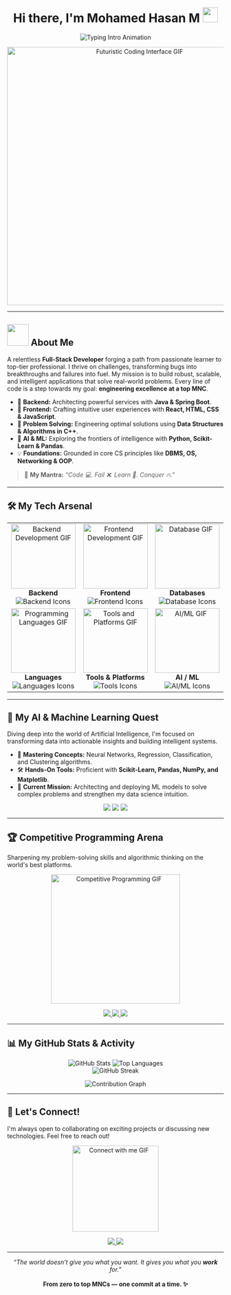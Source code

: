 <h1 align="center">Hi there, I'm Mohamed Hasan M <img src="https://media.giphy.com/media/hvRJCLFzcasrR4ia7z/giphy.gif" width="35"></h1>

<p align="center">
  <img src="https://readme-typing-svg.herokuapp.com?font=Fira+Code&duration=3000&pause=1000&color=00BFFF&center=true&vCenter=true&width=550&lines=Full+Stack+Developer;Java+%26+Spring+Boot+Architect;AI+%7C+ML+%7C+DSA+Enthusiast;Turning+Coffee+into+Code;Building+Tomorrow's+Tech+Today" alt="Typing Intro Animation" />
</p>

<p align="center">
  <img src="https://media.giphy.com/media/qgQUggAC3Pfv687qPC/giphy.gif" width="600" alt="Futuristic Coding Interface GIF">
</p>

---

## <picture><img src = "https://github.com/7oSkaaa/7oSkaaa/blob/main/Images/about_me.gif?raw=true" width = 50px></picture> About Me

A relentless **Full-Stack Developer** forging a path from passionate learner to top-tier professional. I thrive on challenges, transforming bugs into breakthroughs and failures into fuel. My mission is to build robust, scalable, and intelligent applications that solve real-world problems. Every line of code is a step towards my goal: **engineering excellence at a top MNC**.

- 🔭 **Backend:** Architecting powerful services with **Java & Spring Boot**.
- 🎨 **Frontend:** Crafting intuitive user experiences with **React, HTML, CSS & JavaScript**.
- 🧠 **Problem Solving:** Engineering optimal solutions using **Data Structures & Algorithms in C++**.
- 🤖 **AI & ML:** Exploring the frontiers of intelligence with **Python, Scikit-Learn & Pandas**.
- 💡 **Foundations:** Grounded in core CS principles like **DBMS, OS, Networking & OOP**.

> 🚀 **My Mantra:** *“Code 💻. Fail ❌. Learn 🧠. Conquer 🔥.”*

---

## 🛠️ My Tech Arsenal

<table align="center" width="100%">
  <tr>
    <td align="center" width="33%" valign="top">
      <img src="https://media.giphy.com/media/I2we6j2cx2dYk/giphy.gif" alt="Backend Development GIF" width="150px">
      <br><strong>Backend</strong><br>
      <img src="https://skillicons.dev/icons?i=java,spring,nodejs" alt="Backend Icons">
    </td>
    <td align="center" width="33%" valign="top">
      <img src="https://media.giphy.com/media/13HgwGsXF0aiGY/giphy.gif" alt="Frontend Development GIF" width="150px">
      <br><strong>Frontend</strong><br>
      <img src="https://skillicons.dev/icons?i=react,html,css,js,bootstrap" alt="Frontend Icons">
    </td>
    <td align="center" width="33%" valign="top">
      <img src="https://media.giphy.com/media/v1.Y2lkPTc5MGI3NjExM3ZxbTBpdG1pMWY4aTNuY3c0YW1qbm5wbnVqNGV3emdwcjBwOTZ0eSZlcD12MV9pbnRlcm5hbF9naWZfYnlfaWQmY3Q9Zw/3o7btN4tIk2gK2uL9S/giphy.gif" alt="Database GIF" width="150px">
      <br><strong>Databases</strong><br>
      <img src="https://skillicons.dev/icons?i=mysql,mongodb,postgresql" alt="Database Icons">
    </td>
  </tr>
  <tr>
    <td align="center" width="33%" valign="top">
      <img src="https://media.giphy.com/media/u2pmTWUi0Plcw/giphy.gif" alt="Programming Languages GIF" width="150px">
      <br><strong>Languages</strong><br>
      <img src="https://skillicons.dev/icons?i=python,cpp,c" alt="Languages Icons">
    </td>
    <td align="center" width="33%" valign="top">
      <img src="https://media.giphy.com/media/l4pT0b2FjHhP5tfxS/giphy.gif" alt="Tools and Platforms GIF" width="150px">
      <br><strong>Tools & Platforms</strong><br>
      <img src="https://skillicons.dev/icons?i=git,github,linux,docker,vscode,eclipse" alt="Tools Icons">
    </td>
    <td align="center" width="33%" valign="top">
      <img src="https://media.giphy.com/media/lqg2452sX5wI0/giphy.gif" alt="AI/ML GIF" width="150px">
      <br><strong>AI / ML</strong><br>
      <img src="https://skillicons.dev/icons?i=tensorflow,pytorch,sklearn" alt="AI/ML Icons">
    </td>
  </tr>
</table>

---

## 🤖 My AI & Machine Learning Quest

Diving deep into the world of Artificial Intelligence, I'm focused on transforming data into actionable insights and building intelligent systems.

- 🧠 **Mastering Concepts:** Neural Networks, Regression, Classification, and Clustering algorithms.
- 🛠️ **Hands-On Tools:** Proficient with **Scikit-Learn, Pandas, NumPy, and Matplotlib**.
- 🚀 **Current Mission:** Architecting and deploying ML models to solve complex problems and strengthen my data science intuition.

<p align="center">
  <img src="https://img.shields.io/badge/AI%2FML-Enthusiast-blueviolet?style=for-the-badge&logo=tensorflow&logoColor=white"/>
  <img src="https://img.shields.io/badge/Deep%20Learning-In%20Progress-orange?style=for-the-badge&logo=pytorch&logoColor=white"/>
  <img src="https://img.shields.io/badge/Data%20Science-Explorer-brightgreen?style=for-the-badge&logo=anaconda&logoColor=white"/>
</p>

---

## 🏆 Competitive Programming Arena

Sharpening my problem-solving skills and algorithmic thinking on the world's best platforms.

<p align="center">
  <img src="https://media.giphy.com/media/LmNwrBhejkK9EFP504/giphy.gif" width="300px" alt="Competitive Programming GIF"/>
</p>

<p align="center">
  <a href="https://leetcode.com/u/mohamedhasan8403/">
    <img src="https://img.shields.io/badge/LeetCode-FFA116?style=for-the-badge&logo=leetcode&logoColor=black"/>
  </a>
  <a href="https://www.hackerrank.com/profile/hm0401234">
    <img src="https://img.shields.io/badge/HackerRank-2EC866?style=for-the-badge&logo=hackerrank&logoColor=white"/>
  </a>
  <a href="https://www.geeksforgeeks.org/user/mohamedhank84/">
    <img src="https://img.shields.io/badge/GeeksforGeeks-0F9D58?style=for-the-badge&logo=geeksforgeeks&logoColor=white"/>
  </a>
</p>

---

## 📊 My GitHub Stats & Activity

<p align="center">
  <img src="https://github-readme-stats.vercel.app/api?username=mohamedhasan-coder&show_icons=true&theme=tokyonight&count_private=true&hide_border=true" alt="GitHub Stats" />
  <img src="https://github-readme-stats.vercel.app/api/top-langs/?username=mohamedhasan-coder&layout=compact&theme=tokyonight&hide_border=true" alt="Top Languages"/>
  <br>
  <img src="https://github-readme-streak-stats.herokuapp.com?user=mohamedhasan-coder&theme=tokyonight&hide_border=true" alt="GitHub Streak"/>
</p>

<p align="center">
  <img src="https://github-readme-activity-graph.vercel.app/graph?username=mohamedhasan-coder&theme=react-dark&hide_border=true&bg_color=0D1117&line=00BFFF&point=FFFFFF&area=true&area_color=00BFFF" alt="Contribution Graph"/>
</p>

---

## 🤝 Let's Connect!

I'm always open to collaborating on exciting projects or discussing new technologies. Feel free to reach out!

<p align="center">
  <img src="https://media.giphy.com/media/kPtv3UIPrv363piokq/giphy.gif" width="200" alt="Connect with me GIF">
</p>

<p align="center">
  <a href="mailto:mohamedhasan8403@gmail.com">
    <img src="https://img.shields.io/badge/Gmail-D14836?style=for-the-badge&logo=gmail&logoColor=white"/>
  </a>
  <a href="https://linkedin.com/in/mohamedhasan8403">
    <img src="https://img.shields.io/badge/LinkedIn-0A66C2?style=for-the-badge&logo=linkedin&logoColor=white"/>
  </a>
</p>

---

<p align="center">
  <i>“The world doesn’t give you what you want. It gives you what you <b>work</b> for.”</i>
  <br><br>
  <b>From zero to top MNCs — one commit at a time. ✨</b>
</p>
